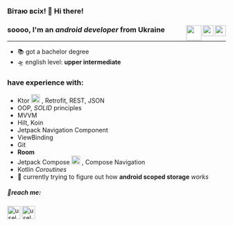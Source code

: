 <h3>Вітаю всіх! 👋 Hi there!</h3>




### soooo, I'm an *android developer* from Ukraine  <img align="right" height="25" height="25"  src="https://developer.android.com/events/dev-challenge/images/dev-challenge_jetpack-compose-asset.svg"> <img align="right" height="25" height="25"  src="https://www.vectorlogo.zone/logos/kotlinlang/kotlinlang-icon.svg"> <img align="right" height="35" width="35" src="https://developer.android.com/static/images/logos/android.svg">
---
- 📚 got a bachelor degree
- 🛸 english level: **upper intermediate**

### have experience with:
- Ktor <img width="20" height="20" src="https://plugins.jetbrains.com/files/16008/124940/icon/pluginIcon.svg"> , Retrofit, REST, JSON
- OOP, *SOLID* principles
- MVVM
- Hilt, Koin
- Jetpack Navigation Component
- ViewBinding
- Git
- **Room**
- Jetpack Compose <img width="20" height="20" src="https://developer.android.com/events/dev-challenge/images/dev-challenge_jetpack-compose-asset.svg"> , Compose Navigation
- Kotlin *Coroutines*
- 🌱 currently trying to figure out how **android scoped storage** *works*

<h5 align="left">💬reach me:</h5>
<p align="left">
<a href="https://instagram.com/useless_cherry" target="blank"><img align="center" src="https://raw.githubusercontent.com/rahuldkjain/github-profile-readme-generator/master/src/images/icons/Social/instagram.svg" alt="useless_cherry" height="30" width="30" /></a>
  <a href="https://t.me/useless_cherry" target="blank"><img align="center" src="https://upload.wikimedia.org/wikipedia/commons/8/82/Telegram_logo.svg" alt="useless_cherry" height="30" width="30" /></a>
</p>
